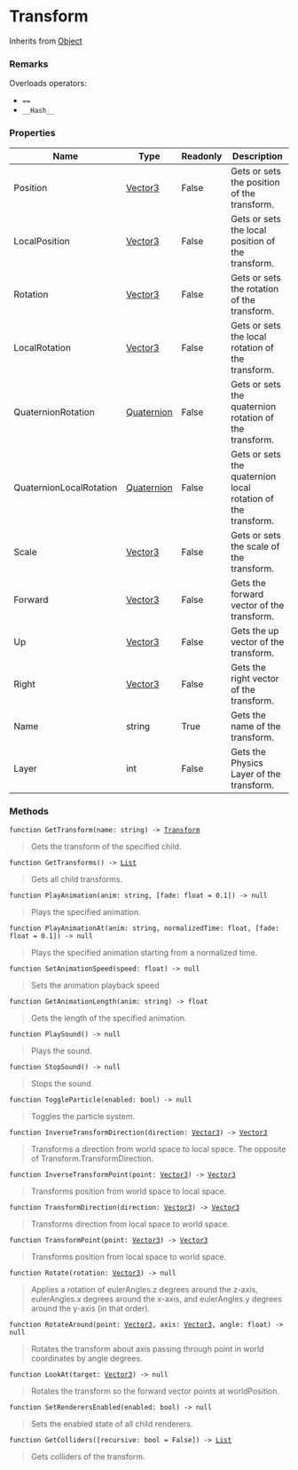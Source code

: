 # Transform
Inherits from [Object](../objects/Object.md)
### Remarks
Overloads operators: 
- `==`
- `__Hash__`
### Properties
|Name|Type|Readonly|Description|
|---|---|---|---|
|Position|[Vector3](../objects/Vector3.md)|False|Gets or sets the position of the transform.|
|LocalPosition|[Vector3](../objects/Vector3.md)|False|Gets or sets the local position of the transform.|
|Rotation|[Vector3](../objects/Vector3.md)|False|Gets or sets the rotation of the transform.|
|LocalRotation|[Vector3](../objects/Vector3.md)|False|Gets or sets the local rotation of the transform.|
|QuaternionRotation|[Quaternion](../objects/Quaternion.md)|False|Gets or sets the quaternion rotation of the transform.|
|QuaternionLocalRotation|[Quaternion](../objects/Quaternion.md)|False|Gets or sets the quaternion local rotation of the transform.|
|Scale|[Vector3](../objects/Vector3.md)|False|Gets or sets the scale of the transform.|
|Forward|[Vector3](../objects/Vector3.md)|False|Gets the forward vector of the transform.|
|Up|[Vector3](../objects/Vector3.md)|False|Gets the up vector of the transform.|
|Right|[Vector3](../objects/Vector3.md)|False|Gets the right vector of the transform.|
|Name|string|True|Gets the name of the transform.|
|Layer|int|False|Gets the Physics Layer of the transform.|


### Methods
<pre class="language-typescript"><code class="lang-typescript">function GetTransform(name: string) -> <a data-footnote-ref href="#user-content-fn-33">Transform</a></code></pre>
> Gets the transform of the specified child.

<pre class="language-typescript"><code class="lang-typescript">function GetTransforms() -> <a data-footnote-ref href="#user-content-fn-14">List</a></code></pre>
> Gets all child transforms.

<pre class="language-typescript"><code class="lang-typescript">function PlayAnimation(anim: string, [fade: float = 0.1]) -> null</code></pre>
> Plays the specified animation.

<pre class="language-typescript"><code class="lang-typescript">function PlayAnimationAt(anim: string, normalizedTime: float, [fade: float = 0.1]) -> null</code></pre>
> Plays the specified animation starting from a normalized time.

<pre class="language-typescript"><code class="lang-typescript">function SetAnimationSpeed(speed: float) -> null</code></pre>
> Sets the animation playback speed

<pre class="language-typescript"><code class="lang-typescript">function GetAnimationLength(anim: string) -> float</code></pre>
> Gets the length of the specified animation.

<pre class="language-typescript"><code class="lang-typescript">function PlaySound() -> null</code></pre>
> Plays the sound.

<pre class="language-typescript"><code class="lang-typescript">function StopSound() -> null</code></pre>
> Stops the sound.

<pre class="language-typescript"><code class="lang-typescript">function ToggleParticle(enabled: bool) -> null</code></pre>
> Toggles the particle system.

<pre class="language-typescript"><code class="lang-typescript">function InverseTransformDirection(direction: <a data-footnote-ref href="#user-content-fn-36">Vector3</a>) -> <a data-footnote-ref href="#user-content-fn-36">Vector3</a></code></pre>
> Transforms a direction from world space to local space. The opposite of Transform.TransformDirection.

<pre class="language-typescript"><code class="lang-typescript">function InverseTransformPoint(point: <a data-footnote-ref href="#user-content-fn-36">Vector3</a>) -> <a data-footnote-ref href="#user-content-fn-36">Vector3</a></code></pre>
> Transforms position from world space to local space.

<pre class="language-typescript"><code class="lang-typescript">function TransformDirection(direction: <a data-footnote-ref href="#user-content-fn-36">Vector3</a>) -> <a data-footnote-ref href="#user-content-fn-36">Vector3</a></code></pre>
> Transforms direction from local space to world space.

<pre class="language-typescript"><code class="lang-typescript">function TransformPoint(point: <a data-footnote-ref href="#user-content-fn-36">Vector3</a>) -> <a data-footnote-ref href="#user-content-fn-36">Vector3</a></code></pre>
> Transforms position from local space to world space.

<pre class="language-typescript"><code class="lang-typescript">function Rotate(rotation: <a data-footnote-ref href="#user-content-fn-36">Vector3</a>) -> null</code></pre>
> Applies a rotation of eulerAngles.z degrees around the z-axis, eulerAngles.x degrees around the x-axis, and eulerAngles.y degrees around the y-axis (in that order).

<pre class="language-typescript"><code class="lang-typescript">function RotateAround(point: <a data-footnote-ref href="#user-content-fn-36">Vector3</a>, axis: <a data-footnote-ref href="#user-content-fn-36">Vector3</a>, angle: float) -> null</code></pre>
> Rotates the transform about axis passing through point in world coordinates by angle degrees.

<pre class="language-typescript"><code class="lang-typescript">function LookAt(target: <a data-footnote-ref href="#user-content-fn-36">Vector3</a>) -> null</code></pre>
> Rotates the transform so the forward vector points at worldPosition.

<pre class="language-typescript"><code class="lang-typescript">function SetRenderersEnabled(enabled: bool) -> null</code></pre>
> Sets the enabled state of all child renderers.

<pre class="language-typescript"><code class="lang-typescript">function GetColliders([recursive: bool = False]) -> <a data-footnote-ref href="#user-content-fn-14">List</a></code></pre>
> Gets colliders of the transform.


[^0]: [Camera](../static/Camera.md)
[^1]: [Character](../objects/Character.md)
[^2]: [Collider](../objects/Collider.md)
[^3]: [Collision](../objects/Collision.md)
[^4]: [Color](../objects/Color.md)
[^5]: [Convert](../static/Convert.md)
[^6]: [Cutscene](../static/Cutscene.md)
[^7]: [Dict](../objects/Dict.md)
[^8]: [Game](../static/Game.md)
[^9]: [Human](../objects/Human.md)
[^10]: [Input](../static/Input.md)
[^11]: [Json](../static/Json.md)
[^12]: [LineCastHitResult](../objects/LineCastHitResult.md)
[^13]: [LineRenderer](../objects/LineRenderer.md)
[^14]: [List](../objects/List.md)
[^15]: [Map](../static/Map.md)
[^16]: [MapObject](../objects/MapObject.md)
[^17]: [MapTargetable](../objects/MapTargetable.md)
[^18]: [Math](../static/Math.md)
[^19]: [Network](../static/Network.md)
[^20]: [NetworkView](../objects/NetworkView.md)
[^21]: [PersistentData](../static/PersistentData.md)
[^22]: [Physics](../static/Physics.md)
[^23]: [Player](../objects/Player.md)
[^24]: [Quaternion](../objects/Quaternion.md)
[^25]: [Random](../objects/Random.md)
[^26]: [Range](../objects/Range.md)
[^27]: [RoomData](../static/RoomData.md)
[^28]: [Set](../objects/Set.md)
[^29]: [Shifter](../objects/Shifter.md)
[^30]: [String](../static/String.md)
[^31]: [Time](../static/Time.md)
[^32]: [Titan](../objects/Titan.md)
[^33]: [Transform](../objects/Transform.md)
[^34]: [UI](../static/UI.md)
[^35]: [Vector2](../objects/Vector2.md)
[^36]: [Vector3](../objects/Vector3.md)
[^37]: [Object](../objects/Object.md)
[^38]: [Component](../objects/Component.md)
